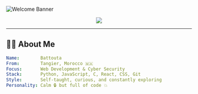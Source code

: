 <!-- WAVE HEADER BANNER -->
![Welcome Banner](https://capsule-render.vercel.app/api?type=waving&color=0:141E30,100:243B55&height=180&section=header&text=Hi%20There!%20I'm%20Battouta%20👩‍💻&fontSize=32&fontAlignY=35&desc=A%20Curious%20Coder%20with%20a%20Dash%20of%20Cyber%20Spice%20🛡️&descAlignY=60)

<p align="center">
  <img src="https://readme-typing-svg.demolab.com?font=Fira+Code&pause=1000&color=3F5EFB&center=true&vCenter=true&width=435&lines=Self-Taught+Developer+👩‍💻;Python+Lover+%7C+Web+Explorer;Cyber+Security+In+Progress+🛡️;Creative+and+Curious+Always+%F0%9F%92%A1" />
</p>

---

## 👩‍💻 About Me

```yaml
Name:        Battouta
From:        Tangier, Morocco 🇲🇦
Focus:       Web Development & Cyber Security
Stack:       Python, JavaScript, C, React, CSS, Git
Style:       Self-taught, curious, and constantly exploring
Personality: Calm 🔒 but full of code 💥
